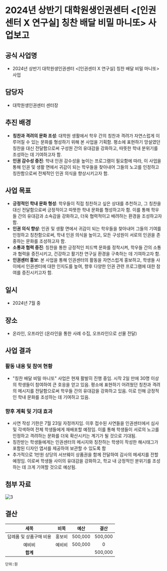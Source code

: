 ﻿

# 2024년 상반기 대학원생인권센터 <[인권센터 X 연구실] 칭찬 배달 비밀 마니또> 사업보고

## 공식 사업명
- 2024년 상반기 대학원생인권센터 <[인권센터 X 연구실] 칭찬 배달 비밀 마니또> 사업

## 담당자
- 대학원생인권센터 센터장

## 추진 배경
-   **칭찬과 격려의 문화 조성**: 대학원 생활에서 학우 간의 칭찬과 격려가 자연스럽게 이루어질 수 있는 문화를 형성하기 위해 본 사업을 기획함. 평소에 표현하기 망설였던 칭찬을 대신 전달함으로써 구성원 간의 유대감을 강화하고, 따뜻한 학내 분위기를 조성하는 데 기여하고자 함.
-   **인권 감수성 증진**: 학내 인권 감수성을 높이는 프로그램이 필요함에 따라, 이 사업을 통해 인권 및 생활 면에서 귀감이 되는 학우들을 찾아내어 그들의 노고를 인정하고 칭찬함으로써 전체적인 인권 의식을 향상시키고자 함.

## 사업 목표
-   **긍정적인 학내 문화 형성**: 학우들이 직접 칭찬하고 싶은 상대를 추천하고, 그 칭찬을 대신 전달함으로써 긍정적이고 따뜻한 학내 문화를 형성하고자 함. 이를 통해 학우들 간의 유대감과 소속감을 강화하고, 더욱 협력적이고 배려하는 환경을 조성하고자 함.
-   **인권 의식 향상**: 인권 및 생활 면에서 귀감이 되는 학우들을 찾아내어 그들의 기여를 인정하고 칭찬함으로써, 학내 인권 의식을 높이고, 모든 구성원이 서로의 인권을 존중하는 문화를 조성하고자 함.
-   **소통과 협력 증진**: 칭찬을 통한 긍정적인 피드백 문화를 정착시켜, 학우들 간의 소통과 협력을 증진시키고, 건강하고 활기찬 연구실 환경을 구축하는 데 기여하고자 함.
-   **인권센터 홍보**: 본 사업을 통해 인권센터의 활동을 자연스럽게 홍보하고, 학생들 사이에서 인권센터에 대한 인지도를 높여, 향후 다양한 인권 관련 프로그램에 대한 참여를 증진시키고자 함.

## 일시
- 2024년 7월 중 

## 장소
- 온라인, 오프라인 (온라인을 통한 사례 수집, 오프라인으로 선물 전달)

## 사업 결과

### 활동 내용 및 참여 현황

-   "칭찬 배달 비밀 마니또" 사업은 현재 활발히 진행 중임. 시작 2일 만에 30명 이상의 학생들이 참여하여 큰 호응을 얻고 있음. 평소에 표현하기 어려웠던 칭찬과 격려의 메시지를 전달함으로써 학우들 간의 유대감을 강화하고 있음. 이로 인해 긍정적인 학내 문화를 조성하는 데 기여하고 있음.

### 향후 계획 및 기대 효과
-   사연 작성 기한은 7월 23일 자정까지임. 이후 접수된 사연들을 인권센터에서 심사 및 각색하여 전체 학생들에게 재배포할 예정임. 이를 통해 학생들이 서로의 노고를 인정하고 격려하는 문화를 더욱 확산시키는 계기가 될 것으로 기대됨. 
- 칭찬받는 학생들에게는 인권센터의 메시지와 칭찬하는 학생이 작성한 해시태그가 포함된 디자인 엽서를 제공하여 보관할 수 있도록 함 
- 추가적으로 1만원 상당의 서브웨이 상품권을 함께 전달하여 감사의 메세지를 전할 예정임. 이로써 학생들 사이의 유대감을 강화하고, 학교 내 긍정적인 분위기를 조성하는 데 크게 기여할 것으로 예상됨.

## 첨부 자료
<img src="첨부자료1-마니또-포스터.jpg" width="450px" title="3"/> 

## 결산

  
|  **세목** |   **비목**   | **예산** |**결산**		|
|:----------:|:------------:|:--------:|:--------:|
| 답례품 및 상품구매 비용  | 홍보비 | 500,000 |500,000|
| 예비비  | 예비비 | 500,000 | 0 |
|   **합계**  |              |     | 500,000  |


	단위:원

